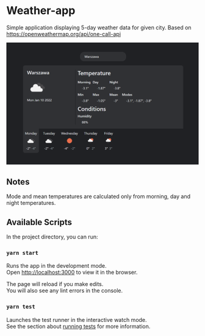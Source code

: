 # Weather-app

Simple application displaying 5-day weather data for given city.
Based on https://openweathermap.org/api/one-call-api

![alt text](./demo.png)

## Notes

Mode and mean temperatures are calculated only from morning, day and night temperatures.

## Available Scripts

In the project directory, you can run:

### `yarn start`

Runs the app in the development mode.\
Open [http://localhost:3000](http://localhost:3000) to view it in the browser.

The page will reload if you make edits.\
You will also see any lint errors in the console.

### `yarn test`

Launches the test runner in the interactive watch mode.\
See the section about [running tests](https://facebook.github.io/create-react-app/docs/running-tests) for more information.
